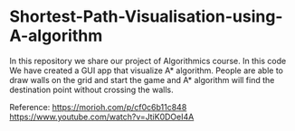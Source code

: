 # Shortest-Path-Visualisation-using-A-algorithm
In this repository we share our project of Algorithmics course.  In this code We have created a GUI app that visualize A* algorithm. People are able to draw walls on the grid and start the game and A* algorithm will find the destination point without crossing the walls.


Reference: https://morioh.com/p/cf0c6b11c848
          https://www.youtube.com/watch?v=JtiK0DOeI4A
